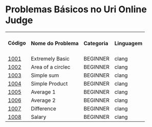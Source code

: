 # Problemas Básicos no Uri Online Judge
<table>
    <tr>
        <td><h4>Código<h4></td>
        <td><h4>Nome do Problema</h4></td>
        <td><h4>Categoria</h4></td>
        <td><h4>Linguagem</h4></td>
    </tr>
    <tr>
        <td><a href="https://github.com/codeYann/uri-clang/blob/master/src/beginner/1001.c" _target="blank">1001</a></td>
        <td>Extremely Basic</td>
        <td>BEGINNER</td>
        <td>clang</td>
    </tr>
        <tr>
        <td><a href="https://github.com/codeYann/uri-clang/blob/master/src/beginner/1002.c" _target="blank">1002</a></td>
        <td>Area of a circlec</td>
        <td>BEGINNER</td>
        <td>clang</td>
    </tr>
        <tr>
        <td><a href="https://github.com/codeYann/uri-clang/blob/master/src/beginner/1003.c" _target="blank">1003</a></td>
        <td>Simple sum</td>
        <td>BEGINNER</td>
        <td>clang</td>
    </tr>
        <tr>
        <td><a href="https://github.com/codeYann/uri-clang/blob/master/src/beginner/1004.c" _target="blank">1004</a></td>
        <td>Simple Product</td>
        <td>BEGINNER</td>
        <td>clang</td>
    </tr>
        <tr>
        <td><a href="https://github.com/codeYann/uri-clang/blob/master/src/beginner/1005.c" _target="blank">1005</a></td>
        <td>Average 1</td>
        <td>BEGINNER</td>
        <td>clang</td>
    </tr>
    </tr>
        <tr>
        <td><a href="https://github.com/codeYann/uri-clang/blob/master/src/beginner/1006.c" _target="blank">1006</a></td>
        <td>Average 2</td>
        <td>BEGINNER</td>
        <td>clang</td>
    </tr>
        </tr>
        <tr>
        <td><a href="https://github.com/codeYann/uri-clang/blob/master/src/beginner/1007.c" _target="blank">1007</a></td>
        <td>Difference</td>
        <td>BEGINNER</td>
        <td>clang</td>
    </tr>
        </tr>
        </tr>
        <tr>
        <td><a href="https://github.com/codeYann/uri-clang/blob/master/src/beginner/1008.c" _target="blank">1008</a></td>
        <td>Salary</td>
        <td>BEGINNER</td>
        <td>clang</td>
    </tr>    
</table>